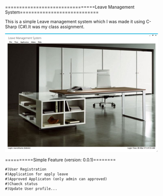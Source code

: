 ================================Leave Management System============================

This is a simple Leave management system which I was made it using C-Sharp (C#).It was my class assignment.  


![LeaveManagementSystem/screenshot](https://github.com/marufsharia/LeaveManagementSystem/blob/master/screenshot/Screenshot_%20(1).png)

==========Simple Feature (version: 0.0.1)========

	#)User Registration 
	#)Application for apply leave
	#)Approved Applicaton (only admin can approved)
	#)Chaeck status
	#)Update User profile...
